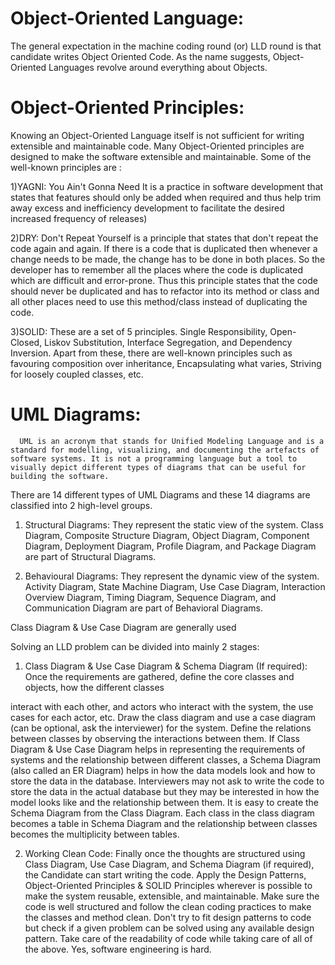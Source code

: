# Object-Oriented Language: 

   The general expectation in the machine coding round (or) LLD round is that candidate writes Object Oriented Code. 
As the name suggests, Object-Oriented Languages revolve around everything about Objects. 

# Object-Oriented Principles: 

   Knowing an Object-Oriented Language itself is not sufficient for writing extensible and maintainable code. 
Many Object-Oriented principles are designed to make the software extensible and maintainable. Some of the well-known principles are :

1)YAGNI: 
    You Ain't Gonna Need It is a practice in software development that states that features should only be added when required and 
thus help trim away excess and inefficiency development to facilitate the desired increased frequency of releases)

2)DRY:
    Don't Repeat Yourself is a principle that states that don't repeat the code again and again. 
If there is a code that is duplicated then whenever a change needs to be made, the change has to be done in both places. So the developer has to remember all the places where the code is duplicated which are difficult and error-prone. Thus this principle states that the code should never be duplicated and has to refactor into its method or class and all other places need to use this method/class instead of duplicating the code.

3)SOLID: 
   These are a set of 5 principles. Single Responsibility, Open-Closed, Liskov Substitution, Interface Segregation, and Dependency Inversion.
Apart from these, there are well-known principles such as favouring composition over inheritance, Encapsulating what varies, Striving for loosely coupled classes, etc.

# UML Diagrams: 
     
      UML is an acronym that stands for Unified Modeling Language and is a standard for modelling, visualizing, and documenting the artefacts of software systems. It is not a programming language but a tool to visually depict different types of diagrams that can be useful for building the software.
There are 14 different types of UML Diagrams and these 14 diagrams are classified into 2 high-level groups.


  1) Structural Diagrams: They represent the static view of the system. Class Diagram, Composite Structure Diagram, Object Diagram, Component Diagram, Deployment Diagram, Profile Diagram, and Package Diagram are part of Structural Diagrams.
 
 2) Behavioural Diagrams: They represent the dynamic view of the system. Activity Diagram, State Machine Diagram, Use Case Diagram, Interaction Overview Diagram, Timing Diagram, Sequence Diagram, and Communication Diagram are part of Behavioral Diagrams.

Class Diagram & Use Case Diagram are generally used

Solving an LLD problem can be divided into mainly 2 stages:


1. Class Diagram & Use Case Diagram & Schema Diagram (If required): Once the requirements are gathered, define the core classes and objects, how the different classes

interact with each other, and actors who interact with the system, the use cases for each actor, etc. Draw the class diagram and use a case diagram (can be optional,
ask the interviewer) for the system. Define the relations between classes by observing the interactions between them. If Class Diagram & Use Case Diagram helps in representing the requirements of systems and the relationship between different classes, a Schema Diagram (also called an ER Diagram) helps in how the data models look and how to store the data in the database. Interviewers may not ask to write the code to store the data in the actual database but they may be interested in how the model looks like and the relationship between them. It is easy to create the Schema Diagram from the Class Diagram. Each class in the class diagram becomes a table in Schema Diagram and the relationship between classes becomes the multiplicity between tables.

2. Working Clean Code: Finally once the thoughts are structured using Class Diagram, Use Case Diagram, and Schema Diagram (if required), the Candidate can start writing the code. Apply the Design Patterns, Object-Oriented Principles & SOLID Principles wherever is possible to make the system reusable, extensible, and maintainable. Make sure the code is well structured and follow the clean coding practices to make the classes and method clean. Don't try to fit design patterns to code but check if a given problem can be solved using any available design pattern. Take care of the readability of code while taking care of all of the above. Yes, software engineering is hard.
